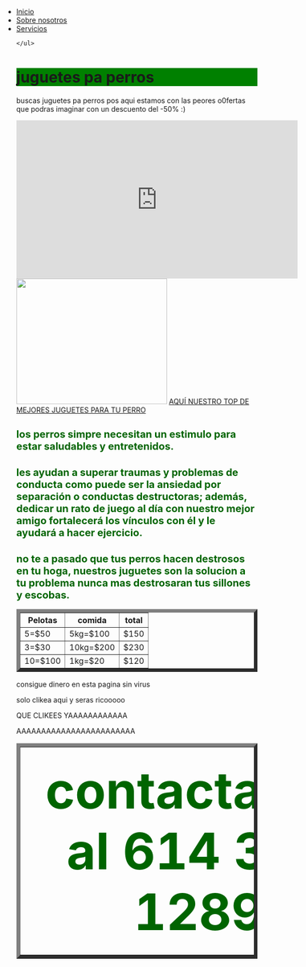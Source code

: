 
<!doctype html>
<html>
<head>
<title>Menus</title>
<link rel="stylesheet" type="text/css" href="estilomenu.css">
<style type="text/css">
@import url("3.css");
</style>
</head>
<body>
	<ul id="boton">
		<li><a href="#">Inicio</a></li>
		<li><a href="file:///C:/Users/EQUIPO15-LAB2/Desktop/practica.04.html">Sobre nosotros</a></li>
		<li><a href="file:///C:/Users/EQUIPO15-LAB2/Desktop/aaaaaaaaaaaa%202.html">Servicios</a></li>
		
	</ul>
<h1 style="background-color:green;font-size:30px;"> juguetes pa perros</h1>
<div title="Juguetes perrunos">
  <p class="stylesheet">buscas juguetes pa perros pos aqui estamos con las peores o0fertas que podras imaginar con un descuento del -50% :) </p>	
</div>
<iframe width="560" height="315" src="https://www.youtube.com/embed/de_e29EoX1s?si=r-zQrjBz18-F9vbk" title="YouTube video player" frameborder="0" allow="accelerometer; autoplay; clipboard-write; encrypted-media; gyroscope; picture-in-picture; web-share" allowfullscreen></iframe>
<img src="https://t2.gstatic.com/licensed-image?q=tbn:ANd9GcQOO0X7mMnoYz-e9Zdc6Pe6Wz7Ow1DcvhEiaex5aSv6QJDoCtcooqA7UUbjrphvjlIc" width="300" height="250" alt=""/>
<a href="C:\Users\EQUIPO15-LAB2\Desktop\preyecto 3.0\parte secundaria.html">AQUÍ NUESTRO TOP DE MEJORES JUGUETES PARA TU PERRO</a>
</body>
	<body>
	<h1 style="color:darkgreen;font-size:20px;">los perros simpre necesitan un estimulo para estar saludables y entretenidos.</h1>
 <h1 style="color:darkgreen;font-size:20px;">les ayudan a superar traumas y problemas de conducta como puede ser la ansiedad por separación o conductas destructoras; además, dedicar un rato de juego al día con nuestro mejor amigo fortalecerá los vínculos con él y le ayudará a hacer ejercicio.</h1>
<h1 style="color:darkgreen;font-size:20px;">no te a pasado que tus perros hacen destrosos en tu hoga, nuestros juguetes son la solucion a tu problema nunca mas destrosaran tus sillones y escobas.</h1>
<table border="7">
<tr>
<th>Pelotas</th>
<th>comida</th>
<th>total</th>
</tr>
<tr>
<td> 5=$50</td>
<td> 5kg=$100</td>
<td>$150 </td>
</tr>
<tr>
<td> 3=$30</td>
<td> 10kg=$200</td>
<td>$230 </td>
</tr>
<tr>
<td> 10=$100</td>
<td> 1kg=$20</td>
<td>$120 </td>
</tr>
</table>
	</body>
	<body>
	 <p class="letra">consigue dinero en esta pagina sin virus</p>
	<p class="aviso letra">solo clikea aqui y seras ricooooo</p>
	<p class="borde-1 borde-2"> QUE CLIKEES YAAAAAAAAAAAA</p>
	<p class="borde-1 borde-2"> AAAAAAAAAAAAAAAAAAAAAAAA</p>
		<table border="7">
		<tr>
		<th style="color:darkgreen;font-size:100px;">contactanos al 614 368 1289</th>
		</tr>
		</table>
	</body>
	
</html>

